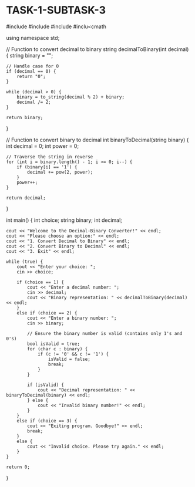# TASK-1-SUBTASK-3
#include <iostream>
#include <string>
#include <cmath>
#inclu<cmath

using namespace std;

// Function to convert decimal to binary
string decimalToBinary(int decimal) {
    string binary = "";
    
    // Handle case for 0
    if (decimal == 0) {
        return "0";
    }
    
    while (decimal > 0) {
        binary = to_string(decimal % 2) + binary;
        decimal /= 2;
    }
    
    return binary;
}

// Function to convert binary to decimal
int binaryToDecimal(string binary) {
    int decimal = 0;
    int power = 0;
    
    // Traverse the string in reverse
    for (int i = binary.length() - 1; i >= 0; i--) {
        if (binary[i] == '1') {
            decimal += pow(2, power);
        }
        power++;
    }
    
    return decimal;
}

int main() {
    int choice;
    string binary;
    int decimal;
    
    cout << "Welcome to the Decimal-Binary Converter!" << endl;
    cout << "Please choose an option:" << endl;
    cout << "1. Convert Decimal to Binary" << endl;
    cout << "2. Convert Binary to Decimal" << endl;
    cout << "3. Exit" << endl;
    
    while (true) {
        cout << "Enter your choice: ";
        cin >> choice;
        
        if (choice == 1) {
            cout << "Enter a decimal number: ";
            cin >> decimal;
            cout << "Binary representation: " << decimalToBinary(decimal) << endl;
        }
        else if (choice == 2) {
            cout << "Enter a binary number: ";
            cin >> binary;
            
            // Ensure the binary number is valid (contains only 1's and 0's)
            bool isValid = true;
            for (char c : binary) {
                if (c != '0' && c != '1') {
                    isValid = false;
                    break;
                }
            }
            
            if (isValid) {
                cout << "Decimal representation: " << binaryToDecimal(binary) << endl;
            } else {
                cout << "Invalid binary number!" << endl;
            }
        }
        else if (choice == 3) {
            cout << "Exiting program. Goodbye!" << endl;
            break;
        }
        else {
            cout << "Invalid choice. Please try again." << endl;
        }
    }
    
    return 0;
}
